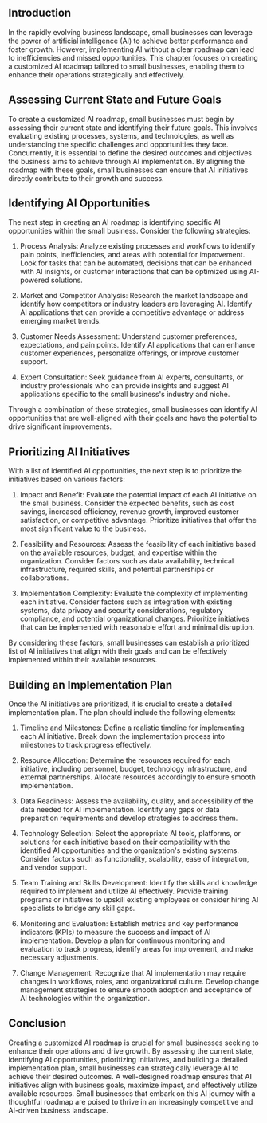 

## Introduction

In the rapidly evolving business landscape, small businesses can leverage the power of artificial intelligence (AI) to achieve better performance and foster growth. However, implementing AI without a clear roadmap can lead to inefficiencies and missed opportunities. This chapter focuses on creating a customized AI roadmap tailored to small businesses, enabling them to enhance their operations strategically and effectively.

## Assessing Current State and Future Goals

To create a customized AI roadmap, small businesses must begin by assessing their current state and identifying their future goals. This involves evaluating existing processes, systems, and technologies, as well as understanding the specific challenges and opportunities they face. Concurrently, it is essential to define the desired outcomes and objectives the business aims to achieve through AI implementation. By aligning the roadmap with these goals, small businesses can ensure that AI initiatives directly contribute to their growth and success.

## Identifying AI Opportunities

The next step in creating an AI roadmap is identifying specific AI opportunities within the small business. Consider the following strategies:

1. Process Analysis: Analyze existing processes and workflows to identify pain points, inefficiencies, and areas with potential for improvement. Look for tasks that can be automated, decisions that can be enhanced with AI insights, or customer interactions that can be optimized using AI-powered solutions.
    
2. Market and Competitor Analysis: Research the market landscape and identify how competitors or industry leaders are leveraging AI. Identify AI applications that can provide a competitive advantage or address emerging market trends.
    
3. Customer Needs Assessment: Understand customer preferences, expectations, and pain points. Identify AI applications that can enhance customer experiences, personalize offerings, or improve customer support.
    
4. Expert Consultation: Seek guidance from AI experts, consultants, or industry professionals who can provide insights and suggest AI applications specific to the small business's industry and niche.
    

Through a combination of these strategies, small businesses can identify AI opportunities that are well-aligned with their goals and have the potential to drive significant improvements.

## Prioritizing AI Initiatives

With a list of identified AI opportunities, the next step is to prioritize the initiatives based on various factors:

1. Impact and Benefit: Evaluate the potential impact of each AI initiative on the small business. Consider the expected benefits, such as cost savings, increased efficiency, revenue growth, improved customer satisfaction, or competitive advantage. Prioritize initiatives that offer the most significant value to the business.
    
2. Feasibility and Resources: Assess the feasibility of each initiative based on the available resources, budget, and expertise within the organization. Consider factors such as data availability, technical infrastructure, required skills, and potential partnerships or collaborations.
    
3. Implementation Complexity: Evaluate the complexity of implementing each initiative. Consider factors such as integration with existing systems, data privacy and security considerations, regulatory compliance, and potential organizational changes. Prioritize initiatives that can be implemented with reasonable effort and minimal disruption.
    

By considering these factors, small businesses can establish a prioritized list of AI initiatives that align with their goals and can be effectively implemented within their available resources.

## Building an Implementation Plan

Once the AI initiatives are prioritized, it is crucial to create a detailed implementation plan. The plan should include the following elements:

1. Timeline and Milestones: Define a realistic timeline for implementing each AI initiative. Break down the implementation process into milestones to track progress effectively.
    
2. Resource Allocation: Determine the resources required for each initiative, including personnel, budget, technology infrastructure, and external partnerships. Allocate resources accordingly to ensure smooth implementation.
    
3. Data Readiness: Assess the availability, quality, and accessibility of the data needed for AI implementation. Identify any gaps or data preparation requirements and develop strategies to address them.
    
4. Technology Selection: Select the appropriate AI tools, platforms, or solutions for each initiative based on their compatibility with the identified AI opportunities and the organization's existing systems. Consider factors such as functionality, scalability, ease of integration, and vendor support.
    
5. Team Training and Skills Development: Identify the skills and knowledge required to implement and utilize AI effectively. Provide training programs or initiatives to upskill existing employees or consider hiring AI specialists to bridge any skill gaps.
    
6. Monitoring and Evaluation: Establish metrics and key performance indicators (KPIs) to measure the success and impact of AI implementation. Develop a plan for continuous monitoring and evaluation to track progress, identify areas for improvement, and make necessary adjustments.
    
7. Change Management: Recognize that AI implementation may require changes in workflows, roles, and organizational culture. Develop change management strategies to ensure smooth adoption and acceptance of AI technologies within the organization.
    

## Conclusion

Creating a customized AI roadmap is crucial for small businesses seeking to enhance their operations and drive growth. By assessing the current state, identifying AI opportunities, prioritizing initiatives, and building a detailed implementation plan, small businesses can strategically leverage AI to achieve their desired outcomes. A well-designed roadmap ensures that AI initiatives align with business goals, maximize impact, and effectively utilize available resources. Small businesses that embark on this AI journey with a thoughtful roadmap are poised to thrive in an increasingly competitive and AI-driven business landscape.
